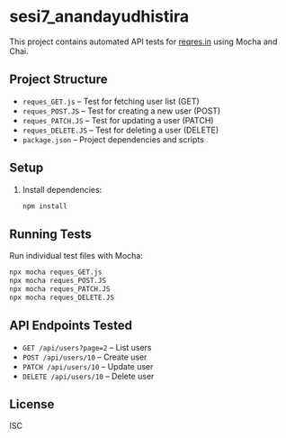 # sesi7_anandayudhistira

This project contains automated API tests for [reqres.in](https://reqres.in) using Mocha and Chai.

## Project Structure

- `reques_GET.js` – Test for fetching user list (GET)
- `reques_POST.JS` – Test for creating a new user (POST)
- `reques_PATCH.JS` – Test for updating a user (PATCH)
- `reques_DELETE.JS` – Test for deleting a user (DELETE)
- `package.json` – Project dependencies and scripts

## Setup

1. Install dependencies:
   ```sh
   npm install
   ```

## Running Tests

Run individual test files with Mocha:
```sh
npx mocha reques_GET.js
npx mocha reques_POST.JS
npx mocha reques_PATCH.JS
npx mocha reques_DELETE.JS
```

## API Endpoints Tested

- `GET /api/users?page=2` – List users
- `POST /api/users/10` – Create user
- `PATCH /api/users/10` – Update user
- `DELETE /api/users/10` – Delete user

## License

ISC
